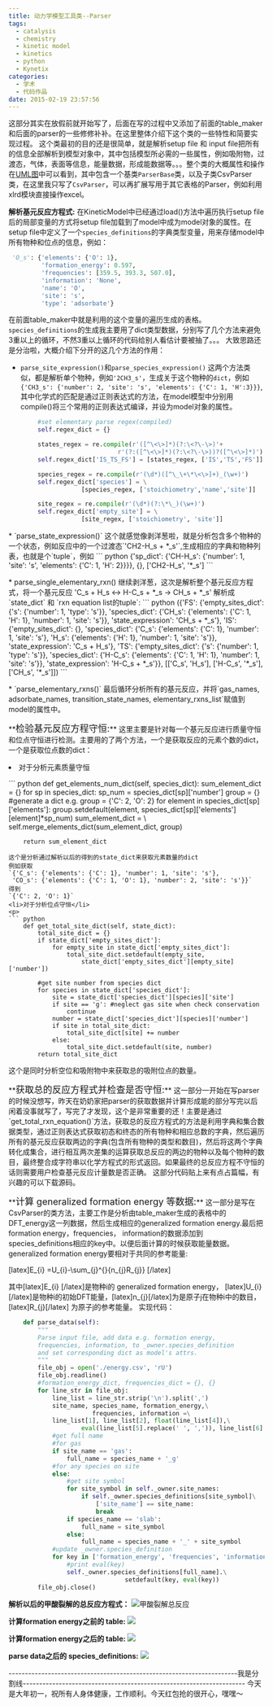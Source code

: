```yaml
---
title: 动力学模型工具类--Parser
tags:
  - catalysis
  - chemistry
  - kinetic model
  - kinetics
  - python
  - Kynetix
categories:
  - 学术
  - 代码作品
date: 2015-02-19 23:57:56
---
```


这部分其实在放假前就开始写了，后面在写的过程中又添加了前面的table_maker和后面的parser的一些修修补补。在这里整体介绍下这个类的一些特性和简要实现过程。
这个类最初的目的还是很简单，就是解析setup file 和 input file把所有的信息全部解析到模型对象中，其中包括模型所必需的一些属性，例如吸附物，过渡态，气体，表面等信息，能量数据，形成能数据等。。。整个类的大概属性和操作在[UML图](http://ipytlab.com/%e5%8a%a8%e5%8a%9b%e5%ad%a6%e6%a8%a1%e5%9e%8b%e4%bb%a3%e7%a0%81%e7%9a%84%e6%95%b4%e4%bd%93%e7%bb%84%e7%bb%87%e6%a1%86%e6%9e%b6/ "动力学模型代码的整体组织框架")中可以看到，其中包含一个基类`ParserBase`类，以及子类CsvParser类，在这里我只写了`CsvParser`，可以再扩展写用于其它表格的Parser，例如利用xlrd模块直接操作excel。

**解析基元反应方程式:**
在KineticModel中已经通过load()方法中遍历执行setup file后的局部变量的方式将setup file加载到了model中成为model对象的属性。在setup file中定义了一个`species_definitions`的字典类型变量，用来存储model中所有物种和位点的信息，例如：
``` python
 'O_s': {'elements': {'O': 1},
         'formation_energy': 0.597,
         'frequencies': [359.5, 393.3, 507.0],
         'information': 'None',
         'name': 'O',
         'site': 's',
         'type': 'adsorbate'}
```

<!-- more -->

在前面table_maker中就是利用的这个变量的遍历生成的表格。`species_definitions`的生成我主要用了dict类型数据，分别写了几个方法来避免3重以上的循环，不然3重以上循环的代码给别人看估计要被抽了。。。
大致思路还是分治啦，大概介绍下分开的这几个方法的作用：

*   `parse_site_expression()`和`parse_species_expression()`
这两个方法类似，都是解析单个物种，例如`'2CH3_s'`，生成关于这个物种的`dict`，例如`{'CH3_s': {'number': 2, 'site': 's', 'elements': {'C': 1, 'H':3}}}`, 其中化学式的匹配是通过正则表达式的方法，在model模型中分别用compile()将三个常用的正则表达式编译，并设为model对象的属性。
``` python
        #set elementary parse regex(compiled)
        self.regex_dict = {}

        states_regex = re.compile(r'([^\<\>]*)(?:\<?\-\>)'+
        	                  r'(?:([^\<\>]*)(?:\<?\-\>))?([^\<\>]*)')
        self.regex_dict['IS_TS_FS'] = [states_regex, ['IS','TS','FS']]

        species_regex = re.compile(r'(\d*)([^\_\+\*\<\>]+)_(\w+)')
        self.regex_dict['species'] = \
                    [species_regex, ['stoichiometry','name','site']]

        site_regex = re.compile(r'(\d*)(?:\*\_)(\w+)')
        self.regex_dict['empty_site'] = \
                    [site_regex, ['stoichiometry', 'site']]
```

<p>*   `parse_state_expression()`
这个就感觉像剥洋葱啦，就是分析包含多个物种的一个状态，例如反应中的一个过渡态`'CH2-H_s + *_s'`,生成相应的字典和物种列表，也就是个`tuple`，例如
``` python
{'sp_dict': {'CH-H_s': {'number': 1, 
                        'site': 's', 
                        'elements': {'C': 1, 'H': 2}}}},
             {},
             ['CH2-H_s', '*_s']
```

<p>*   parse_single_elementary_rxn()
继续剥洋葱，这次是解析整个基元反应方程式，将一个基元反应
'C_s + H_s <-> H-C_s + *_s -> CH_s + *_s'
解析成`state_dict` 和 `rxn equation list的tuple`:
``` python
({'FS': {'empty_sites_dict': {'s': {'number': 1, 'type': 's'}},
   'species_dict': {'CH_s': {'elements': {'C': 1, 'H': 1},
     'number': 1,
     'site': 's'}},
   'state_expression': 'CH_s + *_s'},
  'IS': {'empty_sites_dict': {},
   'species_dict': {'C_s': {'elements': {'C': 1}, 'number': 1, 'site': 's'},
    'H_s': {'elements': {'H': 1}, 'number': 1, 'site': 's'}},
   'state_expression': 'C_s + H_s'},
  'TS': {'empty_sites_dict': {'s': {'number': 1, 'type': 's'}},
   'species_dict': {'H-C_s': {'elements': {'C': 1, 'H': 1},
     'number': 1,
     'site': 's'}},
   'state_expression': 'H-C_s + *_s'}},
 [['C_s', 'H_s'], ['H-C_s', '*_s'], ['CH_s', '*_s']])
```

<p>*   `parse_elementary_rxns()`
最后循环分析所有的基元反应，并将`gas_names, adsorbate_names, transition_state_names, elementary_rxns_list`赋值到model的属性中。
<p>
<p>
**<font size="4">检验基元反应方程守恒:</font>**
这里主要是针对每一个基元反应进行质量守恒和位点守恒进行检测。主要用的了两个方法，一个是获取反应的元素个数的dict，一个是获取位点数的dict：
<li>对于分析元素质量守恒</li>
<p>
``` python
    def get_elements_num_dict(self, species_dict):
        sum_element_dict = {}
        for sp in species_dict:
            sp_num = species_dict[sp]['number']
            group = {}
            #generate a dict e.g. group = {'C': 2, 'O': 2}
            for element in species_dict[sp]['elements']:
                group.setdefault(element, 
                    species_dict[sp]['elements'][element]*sp_num)
            sum_element_dict = \
                    self.merge_elements_dict(sum_element_dict, group)

        return sum_element_dict
```
这个是分析通过解析以后的得到的state_dict来获取元素数量的dict
例如获取
`{'C_s': {'elements': {'C': 1}, 'number': 1, 'site': 's'},
 'CO_s': {'elements': {'C': 1, 'O': 1}, 'number': 2, 'site': 's'}}`
得到 
`{'C': 2, 'O': 1}`
<li>对于分析位点守恒</li>
<p>
``` python
    def get_total_site_dict(self, state_dict):
        total_site_dict = {}
        if state_dict['empty_sites_dict']:
            for empty_site in state_dict['empty_sites_dict']:
                total_site_dict.setdefault(empty_site, 
                    state_dict['empty_sites_dict'][empty_site]['number'])

        #get site number from species dict
        for species in state_dict['species_dict']:
            site = state_dict['species_dict'][species]['site']
            if site == 'g': #neglect gas site when check conservation
                continue
            number = state_dict['species_dict'][species]['number']
            if site in total_site_dict:
                total_site_dict[site] += number
            else:
                total_site_dict.setdefault(site, number)
        return total_site_dict
```
这个是同时分析空位和吸附物中来获取总的吸附位点的数量。
<p>
<p>
**<font size="4">获取总的反应方程式并检查是否守恒:</font>**
这一部分一开始在写parser的时候没想写，昨天在奶奶家把parser的获取数据并计算形成能的部分写完以后闲着没事就写了，写完了才发现，这个是非常重要的还！主要是通过`get_total_rxn_equation()`方法，获取总的反应方程式的方法是利用字典和集合数据类型，通过正则表达式获取初态和终态的所有物种和相应总数的字典，然后遍历所有的基元反应获取两边的字典(包含所有物种的类型和数目)，然后将这两个字典转化成集合，进行相互两次差集的运算获取总反应的两边的物种以及每个物种的数目，最终整合成字符串以化学方程式的形式返回。如果最终的总反应方程不守恒的话则需要用户检查基元反应计量数是否正确。
这部分代码贴上来有点占篇幅，有兴趣的可以下载源码。
<p>
<p>
**<font size="4">计算 generalized formation energy 等数据:</font>**
这一部分是写在CsvParser的类方法，主要工作是分析由table_maker生成的表格中的DFT_energy这一列数据，然后生成相应的generalized formation energy.最后把formation energy，frequencies， information的数据添加到species_definitions相应的key中。以便后面计算的时候获取能量数据。
generalized formation energy要相对于共同的参考能量:

[latex]E_{i} =U_{i}-\sum_{j}^{}{n_{j}R_{j}} [/latex]

其中[latex]E_{i} [/latex]是物种i的 generalized formation energy， [latex]U_{i}[/latex]是物种i的初始DFT能量，[latex]n_{j}[/latex]为是原子j在物种i中的数目，[latex]R_{j}[/latex]
为原子j的参考能量。
实现代码：
``` python
    def parse_data(self):
        """
        Parse input file, add data e.g. formation energy, 
        frequencies, information, to _owner.species_definition 
        and set corresponding dict as model's attrs.
        """
        file_obj = open('./energy.csv', 'rU')
        file_obj.readline()
        #formation_energy_dict, frequencies_dict = {}, {}
        for line_str in file_obj:
            line_list = line_str.strip('\n').split(',')
            site_name, species_name, formation_energy,\
                       frequencies, information =\
            line_list[1], line_list[2], float(line_list[4]),\
                    eval(line_list[5].replace(' ', ',')), line_list[6]
            #get full name
            #for gas
            if site_name == 'gas':
                full_name = species_name + '_g'
            #for any species on site
            else:
                #get site symbol
                for site_symbol in self._owner.site_names:
                    if self._owner.species_definitions[site_symbol]\
                        ['site_name'] == site_name:
                        break
                if species_name == 'slab':
                    full_name = site_symbol
                else:
                    full_name = species_name + '_' + site_symbol
            #update _owner.species_definition
            for key in ['formation_energy', 'frequencies', 'information']:
                #print eval(key)
                self._owner.species_definitions[full_name].\
                                setdefault(key, eval(key))
        file_obj.close()
```
**解析以后的甲酸裂解的总反应方程式：**
![甲酸裂解总反应](total_rxn_equation.gif)

**计算formation energy之前的 table:**
![](table_before_parse.gif)

**计算formation energy之后的 table:**
![](table_after_parse.gif)

**parse data之后的 species_definitions:**
![](species_definition.gif)

----------------------------------------------------------------------我是分割线--------------------------------------------------------------------
今天是大年初一，祝所有人身体健康，工作顺利。今天红包抢的很开心，嘿嘿～
